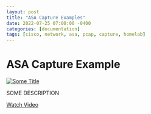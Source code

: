 ```yaml
---
layout: post
title: "ASA Capture Examples"
date: 2022-07-25 07:00:00 -0400
categories: [documentation]
tags: [cisco, network, asa, pcap, capture, homelab]
---
```


# ASA Capture Example



[![Some Title](https://img.youtube.com/vi/BBBBBBBBBBBB/0.jpg)](https://www.youtube.com/watch?v=BBBBBBBBBBBB "Some Title")

SOME DESCRIPTION

[Watch Video](https://www.youtube.com/watch?v=BBBBBBBBBBBB)
